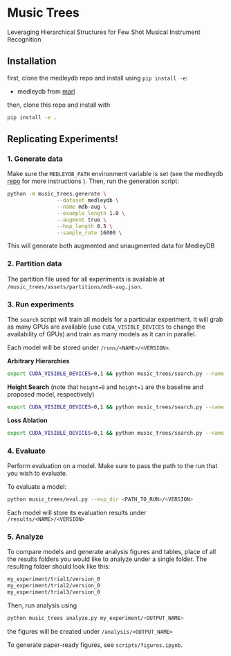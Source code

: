 # Music Trees

Leveraging Hierarchical Structures for Few Shot Musical Instrument Recognition


## Installation

first, clone the medleydb repo and install using `pip install -e`:
- medleydb from [marl](https://github.com/marl/medleydb)

then, clone this repo and install with
```bash 
pip install -e .
```

## Replicating Experiments!

### 1. Generate data

Make sure the `MEDLEYDB_PATH` environment variable is set (see the medleydb [repo](https://github.com/marl/medleydb) for more instructions ). Then, run the
generation script:

```bash
python -m music_trees.generate \
                --dataset medleydb \
                --name mdb-aug \
                --example_length 1.0 \
                --augment true \
                --hop_length 0.5 \
                --sample_rate 16000 \
```

This will generate both augmented and unaugmented data for MedleyDB

### 2. Partition data

The partition file used for all experiments is available at `/music_trees/assets/partitions/mdb-aug.json`. 

### 3. Run experiments

The `search` script will train all models for a particular experiment. It will grab as many GPUs are available (use `CUDA_VISIBLE_DEVICES` to change the availability of GPUs) and train as many models as it can in parallel. 

Each model will be stored under `/runs/<NAME>/<VERSION>`.

**Arbitrary Hierarchies**
```bash
export CUDA_VISIBLE_DEVICES=0,1 && python music_trees/search.py --name scrambled-tax
```

**Height Search**
(note that `height=0` and `height=1` are the baseline and proposed model, respectively)
```bash
export CUDA_VISIBLE_DEVICES=0,1 && python music_trees/search.py --name height-v1
```

**Loss Ablation**
```bash
export CUDA_VISIBLE_DEVICES=0,1 && python music_trees/search.py --name loss-alpha
```

### 4. Evaluate

Perform evaluation on a model. Make sure to pass the path to the run that you wish to evaluate. 

To evaluate a model:
```bash
python music_trees/eval.py --exp_dir <PATH_TO_RUN>/<VERSION>
```

Each model will store its evaluation results under `/results/<NAME>/<VERSION>`

### 5. Analyze

To compare models and generate analysis figures and tables, place of all the results folders you would like to analyze under a single folder. The resulting folder should look like this:

```bash
my_experiment/trial1/version_0
my_experiment/trial2/version_0
my_experiment/trial3/version_0
```

Then, run analysis using 
```bash
python music_trees analyze.py my_experiment/<OUTPUT_NAME> 
```

the figures will be created under `/analysis/<OUTPUT_NAME>`


To generate paper-ready figures, see `scripts/figures.ipynb`. 

<!-- ### Hyperparameter Search

To run a hyperparameter search, add a new dictionary to CONFIGS in `music_trees/search.py` and run:

(pass a list of ints to CUDA_VISIBLE_DEVICES if you want to search on multiple GPUs)
```bash
export CUDA_VISIBLE_DEVICES=0,1 && python music_trees/search.py --name <CONFIG_NAME>
```

where `num_samples` is the number of trials to run in the search is `gpu_capacity` is an estimate of the amount of GPU memory (as a fraction) that each run will take. 

### Analyze

To run a model comparison, generate figures, etc. use analyze.py:

```bash
python music_trees/analyze.py <PATH_TO_RESULTS> <OUTPUT_NAME>
```

### Monitor

Run `tensorboard --logdir runs/`. If you are running training
remotely, you must create a SSH connection with port forwarding to view
Tensorboard. This can be done with `ssh -L 6006:localhost:6006
<user>@<server-ip-address>`. Then, open `localhost:6006` in your browser.  -->



<!-- ### Preprocess data

Preprocessing and caching is done on the fly, so no need to worry about running a script. 

The `MetaDataset` object stores cached **entries** (aka dicts of inputs, targets and metadata) as `pickle` objects in `/cache/<DATASET_NAME>/<TRANSFORM>`, where `<TRANSFORM>` is the preprocessing transform (most of the time a spectrogram). 

For deterministic purposes (validation and evaluation), set `deterministic=True`. This way, episode metadata is also cached for a particular combination of `n_shot`, `n_query`, `n_class`. 

### Train

Training runs are stored under `/runs/<NAME>/<VERSION>`. You shouldn't have to specify a version when running the script, as the version number is inferred automatically. If you are resuming from a checkpoint, then do specify the version. 

see `python music_trees/train.py -h` for the full list of args provided by the pytorch lightning trainer. 

**note**: because we want swap models without modifying the overall training logic, 
the actual model architecture is wrapped in `models.task.MetaTask` object, which takes care of defining optimizers, loading the actual model, and logging. One of the args required by `MetaTask` is `model_name`, which is the name of the actual model to load. 

To view what models are available, see `MetaTask.load_model_parser`. Note that each model under `load_model_parser` has its own set of required hyperparameters. For example, the required args for `hprotonet` (`HierarchicalProtoNet`) are `d_root`, `height`, and `taxonomy_name`. Each model has its own `add_model_specific_args` function, where you can look at the required arguments, default values, and help strings. 


```bash
# trains a protonet with hierarchical loss with height 2 and a loss decay of 1
export CUDA_VISIBLE_DEVICES='0' && python music_trees/train.py --model_name hprotonet --height 4 --d_root 128 --loss_alpha 1 --name <NAME> --dataset mdb-augmented --num_workers 20  --learning_rate 0.03  
```

a new experiment will be created under `runs/<NAME>/<VERSION>`. checkpoints, embedding spaces, and other goodies will be stored there. 

##### training with a batch size greater than 1

The code is structured so that the model only receives one episode (which can be thought of as a batch in itself), but if you want to batch episodes together for gradient purposes, use the `--accumulate_grad_batches` flag provided by pytorch lightning.  -->
